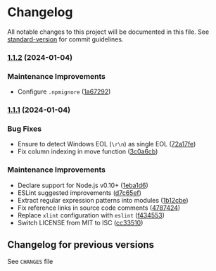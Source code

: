 # Changelog

All notable changes to this project will be documented in this file. See [standard-version](https://github.com/conventional-changelog/standard-version) for commit guidelines.

### [1.1.2](https://github.com/medikoo/esniff/compare/v1.1.1...v1.1.2) (2024-01-04)

### Maintenance Improvements

- Configure `.npmignore` ([1a67292](https://github.com/medikoo/esniff/commit/1a672927bf1367e335080e1dae312bb1fb6b79b1))

### [1.1.1](https://github.com/medikoo/esniff/compare/v1.1.0...v1.1.1) (2024-01-04)

### Bug Fixes

- Ensure to detect Windows EOL (`\r\n`) as single EOL ([72a17fe](https://github.com/medikoo/esniff/commit/72a17feed836432ef55864500b52853adf0ab9c3))
- Fix column indexing in move function ([3c0a6cb](https://github.com/medikoo/esniff/commit/3c0a6cbd5f0955b2728595e55fdb7f4fc3703a95))

### Maintenance Improvements

- Declare support for Node.js v0.10+ ([1eba1d6](https://github.com/medikoo/esniff/commit/1eba1d633b4850b4356aa56d17e80ce6d6e4fae4))
- ESLint suggested improvements ([d7c65ef](https://github.com/medikoo/esniff/commit/d7c65ef71089cbc2cc83c8e7ae768252c5adb839))
- Extract regular expression patterns into modules ([1b12cbe](https://github.com/medikoo/esniff/commit/1b12cbe08561fac17774ca77e8c05669774c6e1f))
- Fix reference links in source code comments ([4787424](https://github.com/medikoo/esniff/commit/47874241eea6740edb0419e4372aa1aed1128a2c))
- Replace `xlint` configuration with `eslint` ([f434553](https://github.com/medikoo/esniff/commit/f434553f5b997c3e01b72f7692d030df8bbf92c1))
- Switch LICENSE from MIT to ISC ([cc33510](https://github.com/medikoo/esniff/commit/cc3351055c7b0ca34adc92922ca3321a5ebc85e5))

## Changelog for previous versions

See `CHANGES` file
